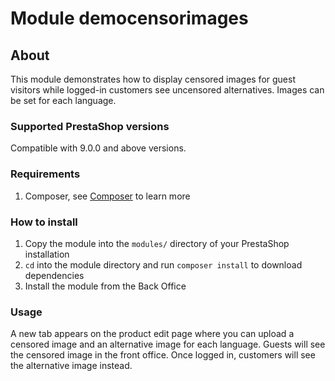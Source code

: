 # Module democensorimages

## About

This module demonstrates how to display censored images for guest visitors while logged-in customers see uncensored alternatives. Images can be set for each language.

### Supported PrestaShop versions

Compatible with 9.0.0 and above versions.

### Requirements

1. Composer, see [Composer](https://getcomposer.org/) to learn more

### How to install

1. Copy the module into the `modules/` directory of your PrestaShop installation
2. `cd` into the module directory and run `composer install` to download dependencies
3. Install the module from the Back Office

### Usage

A new tab appears on the product edit page where you can upload a censored image and an alternative image for each language.
Guests will see the censored image in the front office. Once logged in, customers will see the alternative image instead.
